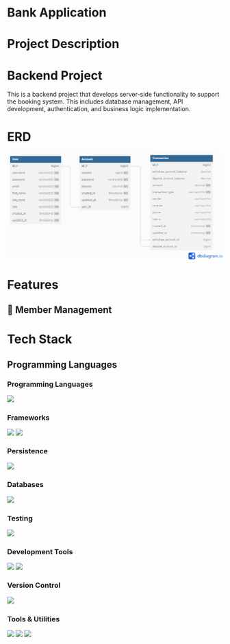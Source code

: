 # Bank Application 

# Project Description 

# Backend Project
This is a backend project that develops server-side functionality to support the booking system. This includes database management, API development, authentication, and business logic implementation.


# ERD
![ERD](./img/bank_erd.png)

# Features 
## 🦱 Member Management


# Tech Stack
## Programming Languages
### Programming Languages
<img src="https://img.shields.io/badge/java-007396?style=for-the-badge&logo=java&logoColor=white"> 

### Frameworks
<img src="https://img.shields.io/badge/springboot-6DB33F?style=for-the-badge&logo=springboot&logoColor=white"> <img src="https://img.shields.io/badge/Spring_Security-6DB33F?style=for-the-badge&logo=spring&logoColor=white">
  
### Persistence
<img src="https://img.shields.io/badge/JPA-6DB33F?style=for-the-badge">

### Databases
<img src="https://img.shields.io/badge/mysql-4479A1?style=for-the-badge&logo=mysql&logoColor=white"> 

### Testing
<img src="https://img.shields.io/badge/JUnit5-25A162?style=for-the-badge&logo=junit5&logoColor=white">

### Development Tools
<img src="https://img.shields.io/badge/H2-376E99?style=for-the-badge&logo=h2&logoColor=white"> <img src="https://img.shields.io/badge/AOP-FF6C37?style=for-the-badge&logo=aspectj&logoColor=white">

### Version Control  
<img src="https://img.shields.io/badge/git-F05032?style=for-the-badge&logo=git&logoColor=white">

### Tools & Utilities
<img src="https://img.shields.io/badge/gradle-2D4999?style=for-the-badge&logo=gradle&logoColor=white"> <img src="https://img.shields.io/badge/json%20web%20tokens-323330?style=for-the-badge&logo=json-web-tokens&logoColor=pink"> <img src="https://img.shields.io/badge/IntelliJ_IDEA-000000.svg?style=for-the-badge&logo=intellij-idea&logoColor=white">


